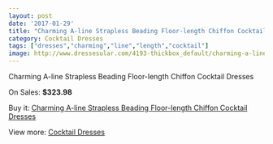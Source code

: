 ```yaml
---
layout: post
date: '2017-01-29'
title: "Charming A-line Strapless Beading Floor-length Chiffon Cocktail Dresses"
category: Cocktail Dresses
tags: ["dresses","charming","line","length","cocktail"]
image: http://www.dressesular.com/4193-thickbox_default/charming-a-line-strapless-beading-floor-length-chiffon-cocktail-dresses.jpg
---
```

Charming A-line Strapless Beading Floor-length Chiffon Cocktail Dresses

On Sales: **$323.98**
<a href="https://www.dressesular.com/cocktail-dresses/1896-charming-a-line-strapless-beading-floor-length-chiffon-cocktail-dresses.html"><amp-img layout="responsive" width="600" height="600" src="//www.dressesular.com/4193-thickbox_default/charming-a-line-strapless-beading-floor-length-chiffon-cocktail-dresses.jpg" alt="Charming A-line Strapless Beading Floor-length Chiffon Cocktail Dresses 0" /></a>

Buy it: [Charming A-line Strapless Beading Floor-length Chiffon Cocktail Dresses](https://www.dressesular.com/cocktail-dresses/1896-charming-a-line-strapless-beading-floor-length-chiffon-cocktail-dresses.html "Charming A-line Strapless Beading Floor-length Chiffon Cocktail Dresses")

View more: [Cocktail Dresses](https://www.dressesular.com/12-cocktail-dresses "Cocktail Dresses")